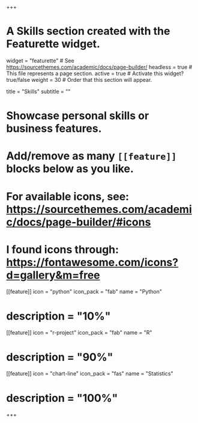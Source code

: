 +++
# A Skills section created with the Featurette widget.
widget = "featurette"  # See https://sourcethemes.com/academic/docs/page-builder/
headless = true  # This file represents a page section.
active = true  # Activate this widget? true/false
weight = 30  # Order that this section will appear.

title = "Skills"
subtitle = ""

# Showcase personal skills or business features.
# 
# Add/remove as many `[[feature]]` blocks below as you like.
# 
# For available icons, see: https://sourcethemes.com/academic/docs/page-builder/#icons

# I found icons through: https://fontawesome.com/icons?d=gallery&m=free

[[feature]]
  icon = "python"
  icon_pack = "fab"
  name = "Python"
  # description = "10%"

[[feature]]
  icon = "r-project"
  icon_pack = "fab"
  name = "R"
  # description = "90%"
  
[[feature]]
  icon = "chart-line"
  icon_pack = "fas"
  name = "Statistics"
  # description = "100%"  
  
+++
